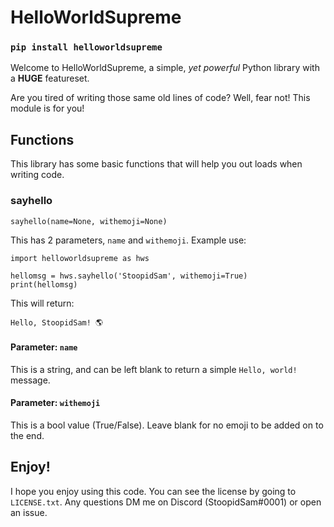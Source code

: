 # HelloWorldSupreme

### **`pip install helloworldsupreme`**

Welcome to HelloWorldSupreme, a simple, *yet powerful* Python library with a **HUGE** featureset. 

Are you tired of writing those same old lines of code? Well, fear not! This module is for you!

## Functions

This library has some basic functions that will help you out loads when writing code.

### sayhello
```
sayhello(name=None, withemoji=None)
```
This has 2 parameters, `name` and `withemoji`. Example use:
```
import helloworldsupreme as hws

hellomsg = hws.sayhello('StoopidSam', withemoji=True)
print(hellomsg)
```
This will return:
```
Hello, StoopidSam! 🌎
```
#### Parameter: `name`
This is a string, and can be left blank to return a simple `Hello, world!` message.

#### Parameter: `withemoji`
This is a bool value (True/False). Leave blank for no emoji to be added on to the end.

## Enjoy!
I hope you enjoy using this code. You can see the license by going to `LICENSE.txt`. Any questions DM me on Discord (StoopidSam#0001) or open an issue.

